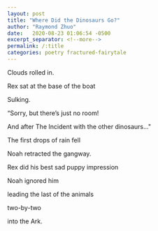 ```yaml
---
layout: post
title: "Where Did the Dinosaurs Go?"
author: "Raymond Zhuo"
date:   2020-08-23 01:06:54 -0500
excerpt_separator: <!--more-->
permalink: /:title
categories: poetry fractured-fairytale
---
```


Clouds rolled in.

Rex sat at the base of the boat

   Sulking.<!--more-->


“Sorry, but there’s just no room!

And after The Incident with the other dinosaurs..."


The first drops of rain fell

Noah retracted the gangway.

Rex did his best sad puppy impression

   Noah ignored him 

   leading the last of the animals 

   two-by-two 

   into the Ark.
